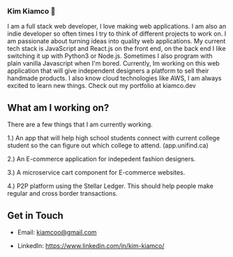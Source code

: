 ### Kim Kiamco 👋

  I am a full stack web developer, I love making web applications. I am also an indie developer so often times I try to think of different projects to work on. I am passionate about turning ideas into quality web applications. My current tech stack is JavaScript and React.js on the front end, on the back end I like switching it up with Python3 or Node.js. Sometimes I also program with plain vanilla Javascript when I'm bored. Currently, Im working on this web application that will give independent designers a platform to sell their handmade products. I also know cloud technologies like AWS, I am always excited to learn new things. Check out my portfolio at kiamco.dev

## What am I working on?
  
  There are a few things that I am currently working.
  
  1.) An app that will help high school students connect with current college student so the can figure out which college to attend. (app.unifind.ca)
  
  2.) An E-commerce application for indepedent fashion designers.
  
  3.) A microservice cart component for E-commerce websites.
  
  4.) P2P platform using the Stellar Ledger. This should help people make regular and cross border transactions.
  
## Get in Touch

  - Email: kiamcoo@gmail.com
  
  - LinkedIn: https://www.linkedin.com/in/kim-kiamco/

